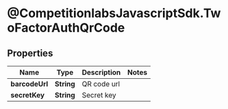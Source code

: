 # @CompetitionlabsJavascriptSdk.TwoFactorAuthQrCode

## Properties

Name | Type | Description | Notes
------------ | ------------- | ------------- | -------------
**barcodeUrl** | **String** | QR code url | 
**secretKey** | **String** | Secret key | 


